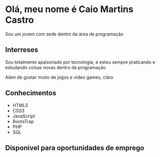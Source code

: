 <h1>Olá, meu nome é Caio Martins Castro</h1>

<p>Sou um jovem com sede dentro da área de programação</p>


<h2>Interreses</h2>

<p>Sou totalmente apaixonado por tecnologia, e estou sempre praticando e estudando coisas novas dentro da programação</p>

<p>Além de gostar muito de jogos e video games, cláro</p>


<h2>Conhecimentos</h2>

<ul>
  <li>HTML5</li>
  <li>CSS3</li>
  <li>JavaScript</li>
  <li>BootsTrap</l1>
  <li>PHP</l1>
  <li>SQL</l1>
</ul>

<h2>Disponivel para oportunidades de emprego</h2>

